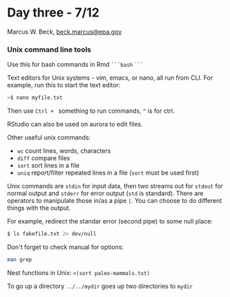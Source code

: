 # Day three - 7/12
Marcus W. Beck, beck.marcus@epa.gov  

### Unix command line tools

Use this for bash commands in Rmd ` ```bash ` ` ``` `

Text editors for Unix systems - vim, emacs, or nano, all run from CLI.  For example, run this to start the text editor: 

```bash
~$ nano myfile.txt
```

Then use `Ctrl + ` something to run commands, `^` is for ctrl.  

RStudio can also be used on aurora to edit files.  

Other useful unix commands:

* `wc` count lines, words, characters
* `diff` compare files
* `sort` sort lines in a file
* `uniq` report/filter repeated lines in a file (`sort` must be used first)

Unix commands are `stdin` for input data, then two streams out for `stdout` for normal output and `stderr` for error output (`std` is standard).  There are operators to manipulate those in/as a pipe `|`.  You can choose to do different things with the output.

For example, redirect the standar error (second pipe) to some null place: 

```bash
$ ls fakefile.txt 2> dev/null
```

Don't forget to check manual for options: 
```bash
man grep
```

Nest functions in Unix: `<(sort paleo-mammals.txt)`

To go up a directory `../../mydir` goes up two directories to `mydir`
